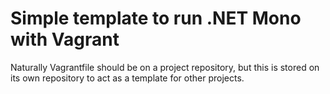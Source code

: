 Simple template to run .NET Mono with Vagrant
=============================================

Naturally Vagrantfile should be on a project repository, but this is stored on its own repository to act as a template for other projects.
